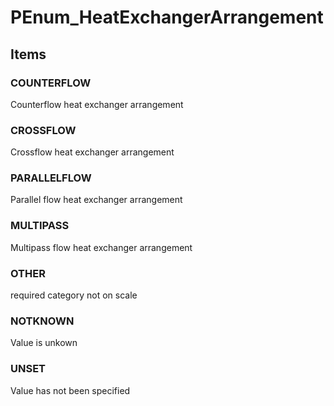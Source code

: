 # PEnum_HeatExchangerArrangement
<!-- end of short definition -->

## Items

### COUNTERFLOW
Counterflow heat exchanger arrangement

### CROSSFLOW
Crossflow heat exchanger arrangement

### PARALLELFLOW
Parallel flow heat exchanger arrangement

### MULTIPASS
Multipass flow heat exchanger arrangement

### OTHER
required category not on scale

### NOTKNOWN
Value is unkown

### UNSET
Value has not been specified

